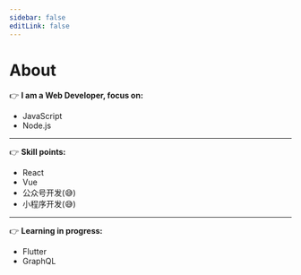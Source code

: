 ```yaml
---
sidebar: false
editLink: false
---
```


# About

👉 **I am a Web Developer, focus on:**
- JavaScript
- Node.js

---

👉 **Skill points:**
- React
- Vue
- 公众号开发(😅)
- 小程序开发(😅)

---

👉 **Learning in progress:**
- Flutter
- GraphQL